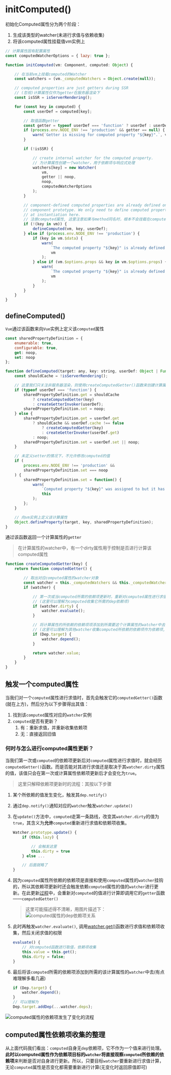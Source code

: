 # initComputed()
初始化Computed属性分为两个阶段：
1. 生成该类型的watcher(未进行求值与依赖收集)
2. 将该computed属性挂载值vm实例上

```js
// 计算属性固有配置属性
const computedWatcherOptions = { lazy: true };

function initComputed(vm: Component, computed: Object) {

    // 在当前vm上挂载computed的Watcher
    const watchers = (vm._computedWatchers = Object.create(null));

    // computed properties are just getters during SSR
    // (忽视)计算属性仅作为getter在服务器渲染下
    const isSSR = isServerRendering();

    for (const key in computed) {
        const userDef = computed[key];

        // 取值函数getter
        const getter = typeof userDef === 'function' ? userDef : userDef.get;
        if (process.env.NODE_ENV !== 'production' && getter == null) {
            warn(`Getter is missing for computed property "${key}".`, vm);
        }

        if (!isSSR) {

            // create internal watcher for the computed property.
            // 为计算属性创建一个watcher，用于依赖项与响应式处理
            watchers[key] = new Watcher(
                vm,
                getter || noop,
                noop,
                computedWatcherOptions
            );
        }

        // component-defined computed properties are already defined on the
        // component prototype. We only need to define computed properties defined
        // at instantiation here.
        // 注册computed属性, 这里注意如果与method同名时，根本不会挂载在computed属性在Vue实例上
        if (!(key in vm)) {
            defineComputed(vm, key, userDef);
        } else if (process.env.NODE_ENV !== 'production') {
            if (key in vm.$data) {
                warn(
                    `The computed property "${key}" is already defined in data.`,
                    vm
                );
            } else if (vm.$options.props && key in vm.$options.props) {
                warn(
                    `The computed property "${key}" is already defined as a prop.`,
                    vm
                );
            }
        }
    }
}
```

## defineComputed()
`Vue`通过该函数来向`Vue`实例上定义该`computed`属性
```js
const sharedPropertyDefinition = {
    enumerable: true,
    configurable: true,
    get: noop,
    set: noop
};

function defineComputed(target: any, key: string, userDef: Object | Function) {
    const shouldCache = !isServerRendering();

    // 这里我们只关注非服务器渲染，则使用createComputedGetter()函数来创建计算属性的getter
    if (typeof userDef === 'function') {
        sharedPropertyDefinition.get = shouldCache
            ? createComputedGetter(key)
            : createGetterInvoker(userDef);
        sharedPropertyDefinition.set = noop;
    } else {
        sharedPropertyDefinition.get = userDef.get
            ? shouldCache && userDef.cache !== false
                ? createComputedGetter(key)
                : createGetterInvoker(userDef.get)
            : noop;
        sharedPropertyDefinition.set = userDef.set || noop;
    }

    // 未定义setter的情况下，不允许修改computed的值
    if (
        process.env.NODE_ENV !== 'production' &&
        sharedPropertyDefinition.set === noop
    ) {
        sharedPropertyDefinition.set = function() {
            warn(
                `Computed property "${key}" was assigned to but it has no setter.`,
                this
            );
        };
    }

    // 向vm实例上定义该计算属性
    Object.defineProperty(target, key, sharedPropertyDefinition);
}
```

通过该函数返回一个计算属性的`getter`

> 在计算属性的watcher中，有一个dirty属性用于控制是否进行计算该computed属性
```js
function createComputedGetter(key) {
    return function computedGetter() {

        // 取出对应computed属性的watcher对象
        const watcher = this._computedWatchers && this._computedWatchers[key]
        if (watcher) {

            // 第一次或当computed所需的依赖项更新时，重新对computed属性进行求值
            // (这里可以理解为computed收集它所需的dep依赖项)
            if (watcher.dirty) {
                watcher.evaluate();
            }

            // 将计算属性的所依赖的依赖项项添加到所需要这个计算属性的watcher中去
            // (这里可以理解为其他watcher收集computed所依赖的依赖项作为依赖项, 因为我们可以看出来计算属性没有单独的dep依赖项)
            if (Dep.target) {
                watcher.depend();
            }

            return watcher.value;
        }
    }
}
```
## 触发一个computed属性
当我们对一个`computed`属性进行求值时，首先会触发它的`computedGetter()`函数(就在上方)，然后分为以下步骤得出其值：
1. 找到该`computed`属性对应的`watcher`实例
2. `computed`是否有更新？
   1. 有：重新求值，并重新收集依赖项
   2. 无：直接返回旧值

### 何时与怎么进行computed属性更新？
当我们第一次或`computed`的依赖项更新后对`computed`属性进行求值时，就会经历`computedGetter()`函数。而是否能对其进行求值还是取决于其`watcher.dirty`属性的值，该值只会在第一次或计算属性依赖项更新后才会变化为`true`。

>这里只解释依赖项更新时的流程：其按以下步骤
1. 某个所依赖的值发生变化，触发其`dep.notify()`
2. 通过`dep.notify()`通知对应的`watcher`触发`watcher.update()`
3. 在`update()`方法中，`computed`走第一条路线，改变其`watcher.dirty`的值为`true`，其含义为**允许**`computed`重新进行求值和依赖项收集。
   ```js
   Watcher.prototype.update() {
       if (this.lazy) {

           // 会触发这里
           this.dirty = true
       } else ...

       // 后面就略了
   }
   ```

4. 因为`computed`属性所依赖的依赖项是直接和使用`computed`属性的`watcher`挂钩的，所以其依赖项更新时还会触发依赖`computed`属性的值的`watcher`进行更新。在此更新[过程](../../Vue中的响应式属性/Dep依赖项#如何触发依赖更新)中，会重新对`computed`的值进行计算即调用它的`getter`函数——`computedGetter()`
   >这里可能描述得不清晰，用图片描述下：
   ![computed属性的dep依赖项关系](../imgs/computed属性的dep依赖项关系.svg)
5. 此时再触发`watcher.evaluate()`, 调用[watcher.get()](../../Vue中的响应式属性/Watcher监听者对象#Watcher.prototype.get())函数进行求值和依赖项收集，然后关闭求值的权限
   ```js
   evaluate() {
       // 对computed函数进行取值，依赖项收集
       this.value = this.get();
       this.dirty = false;
   }
   ```

6. 最后将该`computed`所需的依赖项添加到所需的该计算属性的`watcher`中去(有点难理解多看几遍)
   ```js
   if (Dep.target) {
       watcher.depend();
   }
   // 可以理解为
   Dep.target.addDep(...watcher.deps);
   ```

![computed属性的依赖项发生了变化的流程](../imgs/computed属性的依赖项发生了变化的流程.svg)

## computed属性依赖项收集的整理
从上面代码我们看出：`computed`自身无`dep`依赖项，它不作为一个值来进行处理。**此时以computed属性作为依赖项目标的`watcher`将直接观察`computed`所依赖的依赖项**来判断是否对自身进行更新。所以，只要目标`watcher`要重新进行求值计算，无论`computed`属性是否变化都需要重新进行计算(无变化时返回原值即可)